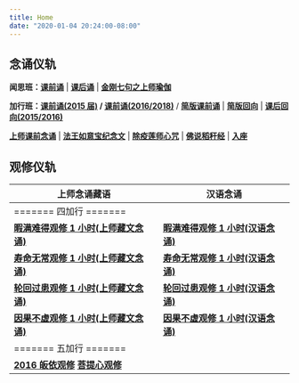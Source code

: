 ```yaml
---
title: Home
date: "2020-01-04 20:24:00-08:00"
---
```


## 念诵仪轨

**闻思班：[课前诵](https://1drv.ms/v/s!AipwG4OYfZ5Epw_Wx07mRNMRpSye?e=yXorrs)** | **[课后诵](https://1drv.ms/v/s!AipwG4OYfZ5EpxBeQ9AJXOTe9SWz?e=zK6fM9)** | **[金刚七句之上师瑜伽](https://1drv.ms/v/s!AipwG4OYfZ5EpxKSzOXJj3UJ4C77?e=vS6aJ2)**

**加行班：[课前诵(2015 届)](https://1drv.ms/v/s!AipwG4OYfZ5Epwo9FtgCjKF4UpPA?e=cXxDjh) / [课前诵(2016/2018)](https://1drv.ms/v/s!AipwG4OYfZ5Epwu85aKq3PbjYH75?e=cBu19J)** / **[简版课前诵](https://1drv.ms/v/s!AipwG4OYfZ5EpwxEw5ou_JuQdttl?e=tG8kRa)** | **[简版回向](https://1drv.ms/v/s!AipwG4OYfZ5Epwk_Fi3Zg3NaZJ4b?e=m5z8pO)** | **[课后回向(2015/2016)](https://1drv.ms/v/s!AipwG4OYfZ5Epw6Fkab8M9xMm8qL?e=rmhyZ5)**

**[上师课前念诵](https://1drv.ms/v/s!AipwG4OYfZ5Epw3549ZjQ8Q08LlT?e=Gh5Hjf)** | **[法王如意宝纪念文](/f/up/img_4578.png)** | **[除疫莲师心咒](https://1drv.ms/v/s!AipwG4OYfZ5EpxEqTUwbDokpGcvo?e=uIDkkx)** | **[佛说稻秆经](/pages/fsdgj/)** | **[入座](https://www.youtube.com/watch?v=qsYzkp9gCaA&list=PL7aUyQTIJqAjS5nIe9yN7iRuTth5Xgbhf&index=2)**

## 观修仪轨

| 上师念诵藏语                                                                                                                                            | 汉语念诵                                                                                                                 |
| ------------------------------------------------------------------------------------------------------------------------------------------------------- | ------------------------------------------------------------------------------------------------------------------------ |
| ======= 四加行 =======                                                                                                                                  |
| **[暇满难得观修 1 小时(上师藏文念诵)](https://1drv.ms/v/s!AipwG4OYfZ5Elhka9NXtXGEIN9Bv?e=wB0R9S)**                            | **[暇满难得观修 1 小时(汉语念诵)](https://1drv.ms/v/s!AipwG4OYfZ5ElhfyTkytDn3Sth_n?e=1wA8aD)** |
| **[寿命无常观修 1 小时(上师藏文念诵)](https://1drv.ms/v/s!AipwG4OYfZ5ElhqHaIuY5P-Ambsq?e=nWr0fu)**                            | **[寿命无常观修 1 小时(汉语念诵)](https://1drv.ms/v/s!AipwG4OYfZ5ElhhZjl0RfWeLAXQj?e=LKI2Fi)** |
| **[轮回过患观修 1 小时(上师藏文念诵)](https://1drv.ms/v/s!AipwG4OYfZ5Elhyu5qp6ErIDNKk5?e=XBceTm)**                            | **[轮回过患观修 1 小时(汉语念诵)](https://1drv.ms/v/s!AipwG4OYfZ5ElhbFhNP_z-qfFFnl?e=4r4zno)** |
| **[因果不虚观修 1 小时(上师藏文念诵)](https://1drv.ms/v/s!AipwG4OYfZ5ElhuYUFBcRKc1z-8e?e=U7ubdN)**                            | **[因果不虚观修 1 小时(汉语念诵)](https://1drv.ms/v/s!AipwG4OYfZ5ElhVolmFIk6nmB58x?e=yacmvk)** |
| ======= 五加行 =======                                                                                                                                  |
| **[2016 皈依观修](https://youtu.be/Sl73AkewsRA)** **[菩提心观修](https://1drv.ms/v/s!AipwG4OYfZ5EpxTndEMiPgB1Zo9w)** |
